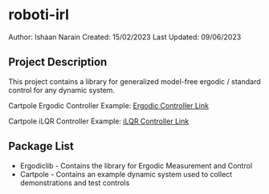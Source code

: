 # roboti-irl
Author:       Ishaan Narain
Created:      15/02/2023 
Last Updated: 09/06/2023 

## Project Description
This project contains a library for generalized model-free ergodic / standard control for any dynamic system.

Cartpole Ergodic Controller Example:
[Ergodic Controller Link](https://youtu.be/QWhWvpcZHBM)


Cartpole iLQR Controller Example:
[iLQR Controller Link](https://youtu.be/6-PlLRr4JFw)

## Package List
* Ergodiclib - Contains the library for Ergodic Measurement and Control
* Cartpole - Contains an example dynamic system used to collect demonstrations and test controls
